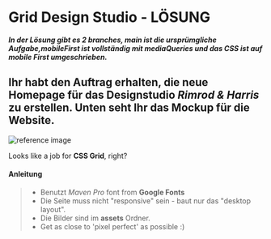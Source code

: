 # Grid Design Studio - LÖSUNG

***In der Lösung gibt es 2 branches, main ist die ursprümgliche Aufgabe,mobileFirst ist vollständig mit mediaQueries und das CSS ist auf mobile First umgeschrieben.*** 

Ihr habt den Auftrag erhalten, die neue Homepage für das Designstudio _Rimrod & Harris_ zu erstellen. Unten seht Ihr das Mockup für die Website. 
-
![reference image](assets/reference-image.png)

Looks like a job for **CSS Grid**, right?

#### Anleitung

> - Benutzt _Maven Pro_ font from **Google Fonts**
> - Die Seite muss nicht "responsive" sein - baut nur das "desktop layout".
> - Die Bilder sind im **assets** Ordner.
> - Get as close to 'pixel perfect' as possible :)
